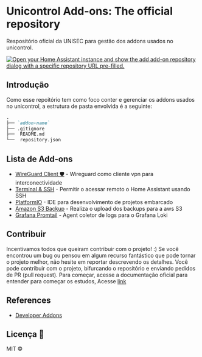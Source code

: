 # Unicontrol Add-ons: The official repository

Respositório oficial da UNISEC para gestão dos addons usados no unicontrol.

[![Open your Home Assistant instance and show the add add-on repository dialog with a specific repository URL pre-filled.](https://my.home-assistant.io/badges/supervisor_add_addon_repository.svg)](https://my.home-assistant.io/redirect/supervisor_add_addon_repository/?repository_url=https://github.com/unisec/addons)

## Introdução

Como esse repoitório tem como foco conter e gerenciar os addons usados no unicontrol, a estrutura de pasta envolvida é a seguinte:

```md
.
├── `addon-name`
├── .gitignore
├──  README.md 
└──  repository.json
```

## Lista de Add-ons

- [WireGuard Client 🛡](wireguard/README.md) - Wireguard como cliente vpn para interconectividade
- [Terminal & SSH](ssh/README.md) - Permitir o acessar remoto o Home Assistant usando SSH
- [PlatformIO](platformio/README.md) - IDE para desenvolvimento de projetos embarcado
- [Amazon S3 Backup](amazon-s3-backup/README.md) - Realiza o upload dos backups para a aws S3
- [Grafana Promtail](promtail/README.md) - Agent coletor de logs para o Grafana Loki

## Contribuir

Incentivamos todos que queiram contribuir com o projeto! :)
Se você encontrou um bug ou pensou em algum recurso fantástico que pode tornar o projeto melhor, não hesite em reportar descrevendo os detalhes.
Você pode contribuir com o projeto, bifurcando o repositório e enviando pedidos de PR (pull request). 
Para começar, acesse a documentação oficial para entender para começar os estudos, Acesse [link](https://developers.home-assistant.io/docs/add-ons/configuration/)

## References

- [Developer Addons](https://developers.home-assistant.io/docs/add-ons/configuration/)

## Licença 📝

MIT ©  